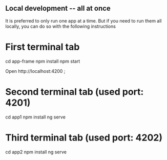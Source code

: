 ## Local development -- all at once
It is preferred to only run one app at a time. But if you need to run them all locally, you can do so with the following instructions

# First terminal tab
cd app-frame
npm install
npm start

Open http://localhost:4200 ;

# Second terminal tab (used port: 4201)
cd app1
npm install
ng serve

# Third terminal tab (used port: 4202)
cd app2
npm install
ng serve